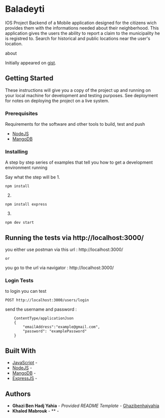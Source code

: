 # Baladeyti

IOS Project Backend of a Mobile application designed for the citizens wich provides them with the informations needed about their neighberhood.
This application gives the users the ability to report a claim to the municipality he is registred to.
Search for historical and public locations near the user's location.


about

Initially appeared on
[gist](https://github.com/Ghazibenhajyahia/EspritIOS).

## Getting Started

These instructions will give you a copy of the project up and running on
your local machine for development and testing purposes. See deployment
for notes on deploying the project on a live system.

### Prerequisites

Requirements for the software and other tools to build, test and push 
- [NodeJS](https://nodejs.org/en/)
- [MangoDB](https://www.example.com)

### Installing

A step by step series of examples that tell you how to get a development
environment running

Say what the step will be
1.

    npm install

2.

    npm install express

3.

    npm dev start



## Running the tests via http://localhost:3000/

you either use postman via this url : http://localhost:3000/ 
    
    or
    
you go to the url via navigator : http://localhost:3000/

### Login Tests

to login you can test

    POST http://localhost:3000/users/login  
 
send the username and password : 
        
        ContentType/applicationJson 
        {
            "emailAddress":"example@gmail.com",
            "password": "examplePassword" 
        }


## Built With

  - [JavaScript](https://www.contributor-covenant.org/) -
  - [NodeJS](https://nodejs.org/en/) - 
  - [MangoDB](https://www.example.com) -
  - [ExpressJS](https://expressjs.com/) -


## Authors

  - **Ghazi Ben Hadj Yahia** - *Provided README Template* -
    [Ghazibenhajyahia](https://github.com/Ghazibenhajyahia)
  - **Khaled Mabrouk** - ** -

